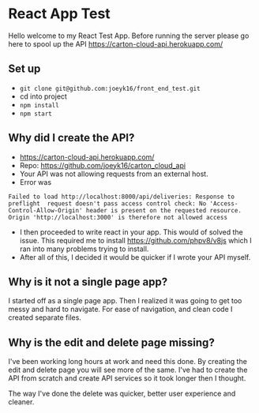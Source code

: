 # React App Test

Hello welcome to my React Test App. Before running the server please go here to spool up the API https://carton-cloud-api.herokuapp.com/

## Set up

 - `git clone git@github.com:joeyk16/front_end_test.git`
 - cd into project
 - `npm install`
 - `npm start`

## Why did I create the API?

- https://carton-cloud-api.herokuapp.com/
- Repo: https://github.com/joeyk16/carton_cloud_api
- Your API was not allowing requests from an external host.
- Error was
```
Failed to load http://localhost:8000/api/deliveries: Response to  preflight  request doesn't pass access control check: No 'Access-Control-Allow-Origin' header is present on the requested resource. Origin 'http://localhost:3000' is therefore not allowed access

```
- I then proceeded to write react in your app. This would of solved the issue. This required me to install https://github.com/phpv8/v8js which I ran into many problems trying to install.
- After all of this, I decided it would be quicker if I wrote your API myself.

## Why is it not a single page app?

I started off as a single page app. Then I realized it was going to get too messy and hard to navigate. For ease of navigation, and clean code I created separate files.

## Why is the edit and delete page missing?

I've been working long hours at work and need this done. By creating the edit and delete page you will see more of the same. I've had to create the API from scratch and create API services so it took longer then I thought.

The way I've done the delete was quicker, better user experience and cleaner.
